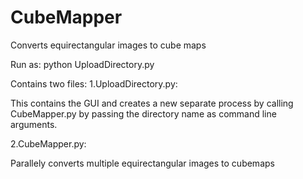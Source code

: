 # CubeMapper
Converts equirectangular images to cube maps

Run as:
python UploadDirectory.py

Contains two files:
1.UploadDirectory.py:

This contains the GUI and creates a new separate process by calling CubeMapper.py by passing the directory name as command line arguments.

2.CubeMapper.py:

Parallely converts multiple equirectangular images to cubemaps
